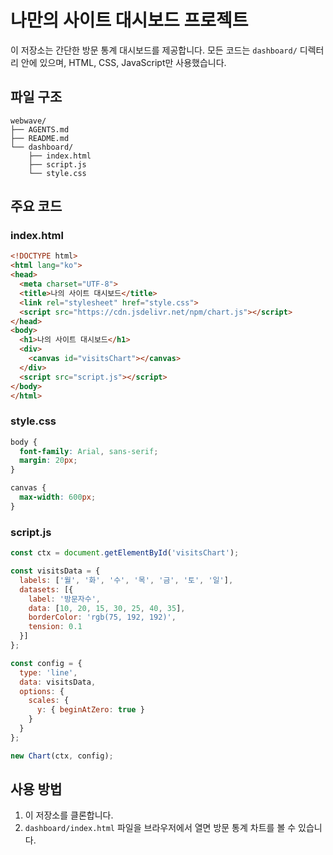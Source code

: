 # 나만의 사이트 대시보드 프로젝트

이 저장소는 간단한 방문 통계 대시보드를 제공합니다. 모든 코드는 `dashboard/` 디렉터리 안에 있으며, HTML, CSS, JavaScript만 사용했습니다.

## 파일 구조

```
webwave/
├── AGENTS.md
├── README.md
└── dashboard/
    ├── index.html
    ├── script.js
    └── style.css
```

## 주요 코드

### index.html
```html
<!DOCTYPE html>
<html lang="ko">
<head>
  <meta charset="UTF-8">
  <title>나의 사이트 대시보드</title>
  <link rel="stylesheet" href="style.css">
  <script src="https://cdn.jsdelivr.net/npm/chart.js"></script>
</head>
<body>
  <h1>나의 사이트 대시보드</h1>
  <div>
    <canvas id="visitsChart"></canvas>
  </div>
  <script src="script.js"></script>
</body>
</html>
```

### style.css
```css
body {
  font-family: Arial, sans-serif;
  margin: 20px;
}

canvas {
  max-width: 600px;
}
```

### script.js
```javascript
const ctx = document.getElementById('visitsChart');

const visitsData = {
  labels: ['월', '화', '수', '목', '금', '토', '일'],
  datasets: [{
    label: '방문자수',
    data: [10, 20, 15, 30, 25, 40, 35],
    borderColor: 'rgb(75, 192, 192)',
    tension: 0.1
  }]
};

const config = {
  type: 'line',
  data: visitsData,
  options: {
    scales: {
      y: { beginAtZero: true }
    }
  }
};

new Chart(ctx, config);
```

## 사용 방법

1. 이 저장소를 클론합니다.
2. `dashboard/index.html` 파일을 브라우저에서 열면 방문 통계 차트를 볼 수 있습니다.
